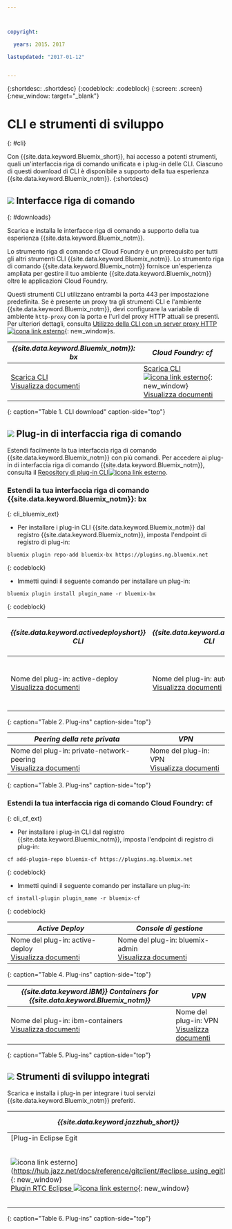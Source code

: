```yaml
---



copyright:

  years: 2015，2017

lastupdated: "2017-01-12"


---
```


{:shortdesc: .shortdesc}
{:codeblock: .codeblock}
{:screen: .screen}
{:new_window: target="_blank"}

# CLI e strumenti di sviluppo
{: #cli}

Con {{site.data.keyword.Bluemix_short}}, hai accesso a potenti strumenti, quali un'interfaccia riga di comando unificata e i plug-in delle CLI. Ciascuno di questi download di CLI è disponibile a supporto della tua esperienza {{site.data.keyword.Bluemix_notm}}.
{:shortdesc}

## ![](./images/CLI.svg) Interfacce riga di comando
{: #downloads}

Scarica e installa le interfacce riga di comando a supporto della tua esperienza {{site.data.keyword.Bluemix_notm}}.

Lo strumento riga di comando cf Cloud Foundry è un prerequisito per tutti gli altri strumenti CLI {{site.data.keyword.Bluemix_notm}}. Lo strumento riga di comando {{site.data.keyword.Bluemix_notm}} fornisce un'esperienza ampliata per gestire il tuo ambiente {{site.data.keyword.Bluemix_notm}} oltre le applicazioni Cloud Foundry.

Questi strumenti CLI utilizzano entrambi la porta 443 per impostazione predefinita. Se è presente un proxy tra gli strumenti CLI e l'ambiente {{site.data.keyword.Bluemix_notm}}, devi configurare la variabile di ambiente `http-proxy` con la porta e l'url del proxy HTTP attuali se presenti. Per ulteriori dettagli, consulta [Utilizzo della CLI con un server proxy HTTP ![icona link esterno](../icons/launch-glyph.svg)](http://docs.cloudfoundry.org/cf-cli/http-proxy.html){: new_window}s.


| *{{site.data.keyword.Bluemix_notm}}: bx* | *Cloud Foundry: cf* |
|---------------------|---------------|
| [Scarica CLI](http://clis.ng.bluemix.net/) <br> [Visualizza documenti](/docs/cli/reference/bluemix_cli/index.html)|  [Scarica CLI ![icona link esterno](../icons/launch-glyph.svg)](https://github.com/cloudfoundry/cli/releases){: new_window}  <br> [Visualizza documenti](/docs/cli/reference/cfcommands/index.html) |
{: caption="Table 1. CLI download" caption-side="top"}


## ![](./images/CLI_Plugin.svg) Plug-in di interfaccia riga di comando

Estendi facilmente la tua interfaccia riga di comando {{site.data.keyword.Bluemix_notm}} con più comandi. Per accedere ai plug-in di interfaccia riga di comando
{{site.data.keyword.Bluemix_notm}}, consulta il [Repository di plug-in CLI![icona link esterno](../icons/launch-glyph.svg)](https://plugins.ng.bluemix.net/).

### Estendi la tua interfaccia riga di comando {{site.data.keyword.Bluemix_notm}}: bx
{: cli_bluemix_ext}

* Per installare i plug-in CLI {{site.data.keyword.Bluemix_notm}} dal registro {{site.data.keyword.Bluemix_notm}}, imposta l'endpoint di registro di plug-in:

```
bluemix plugin repo-add bluemix-bx https://plugins.ng.bluemix.net
```
{: codeblock}

* Immetti quindi il seguente comando per installare un plug-in:

```
bluemix plugin install plugin_name -r bluemix-bx
```
{: codeblock}


| *{{site.data.keyword.activedeployshort}} CLI* | *{{site.data.keyword.autoscaling}} CLI* | *Servizio IBM Bluemix Container*  |
|-----|-----|-----|
| Nome del plug-in: active-deploy <br> [Visualizza documenti](/docs/services/ActiveDeploy/cli.html#cli) | Nome del plug-in: auto-scaling <br> [Visualizza documenti](/docs/cli/plugins/auto-scaling/index.html) |  Nome del plug-in: container-service <br> [Visualizza documenti](/docs/containers/cs_cli_devtools.html) |
{: caption="Table 2. Plug-ins" caption-side="top"}

|  *Peering della rete privata* | *VPN*  |
|-----|-----|
| Nome del plug-in: private-network-peering  <br> [Visualizza documenti](/docs/cli/plugins/pnp/index.html) |Nome del plug-in: VPN  <br> [Visualizza documenti](/docs/cli/plugins/bx_vpn/index.html) |
{: caption="Table 3. Plug-ins" caption-side="top"}


### Estendi la tua interfaccia riga di comando Cloud Foundry: cf
{: cli_cf_ext}

* Per installare i plug-in CLI dal registro {{site.data.keyword.Bluemix_notm}}, imposta l'endpoint di registro di plug-in:

```
cf add-plugin-repo bluemix-cf https://plugins.ng.bluemix.net
```
{: codeblock}

* Immetti quindi il seguente comando per installare un plug-in:

```
cf install-plugin plugin_name -r bluemix-cf
```
{: codeblock}


| *Active Deploy* | *Console di gestione* |
|-----------------|-----------------|
| Nome del plug-in: active-deploy <br>  [Visualizza documenti](/docs/services/ActiveDeploy/cli.html#cli) |  Nome del plug-in: bluemix-admin <br> [Visualizza documenti](/docs/cli/plugins/bluemix_admin/index.html) |
{: caption="Table 4. Plug-ins" caption-side="top"}


| *{{site.data.keyword.IBM}} Containers for {{site.data.keyword.Bluemix_notm}}* | *VPN* |
|-----------------|-----------------|
| Nome del plug-in: ibm-containers <br> [Visualizza documenti](https://www.{DomainName}/docs/containers/container_cli_cfic.html#container_cli_cfic) | Nome del plug-in: VPN <br> [Visualizza documenti](/docs/cli/plugins/vpn/index.html) |
{: caption="Table 5. Plug-ins" caption-side="top"}


## ![](./images/Integrated_Dev_Tools.svg) Strumenti di sviluppo integrati

Scarica e installa i plug-in per integrare i tuoi servizi {{site.data.keyword.Bluemix_notm}} preferiti.

| *{{site.data.keyword.jazzhub_short}}* | *Liberty for Java* | *MobileFirst* | *{{site.data.keyword.rules_short}}* | *Eclipse Tools for Bluemix* |
|-------------|----------|----------|----------|----------|
| [Plug-in Eclipse Egit
![icona link esterno](../icons/launch-glyph.svg)](https://hub.jazz.net/docs/reference/gitclient/#eclipse_using_egit){: new_window} <br> [Plugin RTC Eclipse ![icona link esterno](../icons/launch-glyph.svg)](https://hub.jazz.net/docs/reference/gitclient/#eclipse_using_rtc){: new_window} | [Plugin Liberty Eclipse ![icona link esterno](../icons/launch-glyph.svg)](https://developer.ibm.com/wasdev/downloads/liberty-profile-using-eclipse/){: new_window} | [Plugin Eclipse ![icona link esterno](../icons/launch-glyph.svg)](https://marketplace.eclipse.org/content/ibm-mobilefirst-platform-studio){: new_window} | [Plugin Rules Designer Eclipse ![icona link esterno](../icons/launch-glyph.svg)](/docs/services/rules/index.html#rulov002) | [Plugin Bluemix Eclipse ![icona link esterno](../icons/launch-glyph.svg)](https://console.ng.bluemix.net/docs/manageapps/eclipsetools/eclipsetools.html){: new_window} |
{: caption="Table 6. Plug-ins" caption-side="top"}

